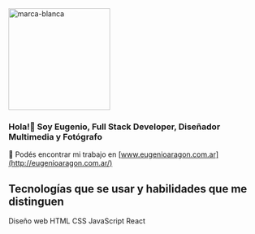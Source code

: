 <img src="https://user-images.githubusercontent.com/97991009/234075029-ff89ee90-67d8-4afa-b128-3a115f0234fd.png" alt="marca-blanca" width="200"/> 

### Hola!👋 Soy Eugenio, Full Stack Developer, Diseñador Multimedia y Fotógrafo

🔭 Podés encontrar mi trabajo en [www.eugenioaragon.com.ar](http://eugenioaragon.com.ar/)


## Tecnologías que se usar y habilidades que me distinguen

   <i class="fas fa-palette"></i> Diseño web
  <i class="fab fa-html5"></i> HTML
  <i class="fab fa-css3"></i> CSS
  <i class="fa fa-js"></i> JavaScript
<i class="fab fa-react"></i> React




<!--
**euaragon/euaragon** is a ✨ _special_ ✨ repository because its `README.md` (this file) appears on your GitHub profile.

Here are some ideas to get you started:

-  I’m currently working on ...
- 🌱 I’m currently learning ...
- 👯 I’m looking to collaborate on ...
- 🤔 I’m looking for help with ...
- 💬 Ask me about ...
- 📫 How to reach me: ...
- 😄 Pronouns: ...
- ⚡ Fun fact: ...
-->
